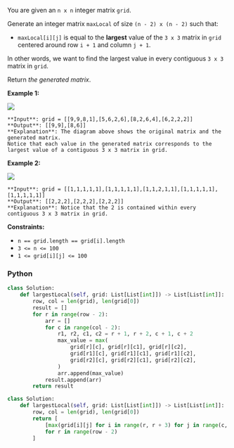 You are given an  `n x n`  integer matrix  `grid`.

Generate an integer matrix  `maxLocal`  of size  `(n - 2) x (n - 2)`  such that:

-   `maxLocal[i][j]`  is equal to the  **largest**  value of the  `3 x 3`  matrix in  `grid`  centered around row  `i + 1`  and column  `j + 1`.

In other words, we want to find the largest value in every contiguous  `3 x 3`  matrix in  `grid`.

Return  _the generated matrix_.

**Example 1:**

![](https://assets.leetcode.com/uploads/2022/06/21/ex1.png)
```
**Input**: grid = [[9,9,8,1],[5,6,2,6],[8,2,6,4],[6,2,2,2]]
**Output**: [[9,9],[8,6]]
**Explanation**: The diagram above shows the original matrix and the generated matrix.
Notice that each value in the generated matrix corresponds to the largest value of a contiguous 3 x 3 matrix in grid.
```
**Example 2:**

![](https://assets.leetcode.com/uploads/2022/07/02/ex2new2.png)
```
**Input**: grid = [[1,1,1,1,1],[1,1,1,1,1],[1,1,2,1,1],[1,1,1,1,1],[1,1,1,1,1]]
**Output**: [[2,2,2],[2,2,2],[2,2,2]]
**Explanation**: Notice that the 2 is contained within every contiguous 3 x 3 matrix in grid.
```

**Constraints:**

-   `n == grid.length == grid[i].length`
-   `3 <= n <= 100`
-   `1 <= grid[i][j] <= 100`


### Python
```python
class Solution:
    def largestLocal(self, grid: List[List[int]]) -> List[List[int]]:
        row, col = len(grid), len(grid[0])
        result = []
        for r in range(row - 2):
            arr = []
            for c in range(col - 2):
                r1, r2, c1, c2 = r + 1, r + 2, c + 1, c + 2
                max_value = max(
                    grid[r][c], grid[r][c1], grid[r][c2],
                    grid[r1][c], grid[r1][c1], grid[r1][c2],
                    grid[r2][c], grid[r2][c1], grid[r2][c2],
                )
                arr.append(max_value)
            result.append(arr)
        return result
```

```py
class Solution:
    def largestLocal(self, grid: List[List[int]]) -> List[List[int]]:
        row, col = len(grid), len(grid[0])
        return [
            [max(grid[i][j] for i in range(r, r + 3) for j in range(c, c + 3)) for c in range(col - 2)]
            for r in range(row - 2)
        ]
```